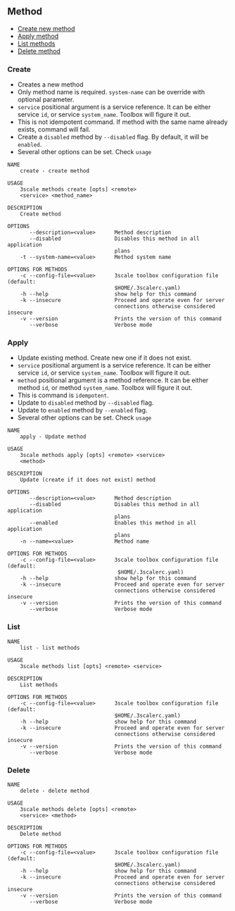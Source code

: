 ## Method

* [Create new method](#create)
* [Apply method](#apply)
* [List methods](#list)
* [Delete method](#delete)

### Create

* Creates a new method
* Only method name is required. `system-name` can be override with optional parameter.
* `service` positional argument is a service reference. It can be either service `id`, or service `system_name`. Toolbox will figure it out.
* This is not idempotent command. If method with the same name already exists, command will fail.
* Create a `disabled` method by `--disabled` flag. By default, it will be `enabled`.
* Several other options can be set. Check `usage`

```shell
NAME
    create - create method

USAGE
    3scale methods create [opts] <remote>
    <service> <method_name>

DESCRIPTION
    Create method

OPTIONS
       --description=<value>      Method description
       --disabled                 Disables this method in all application
                                  plans
    -t --system-name=<value>      Method system name

OPTIONS FOR METHODS
    -c --config-file=<value>      3scale toolbox configuration file (default:
                                  $HOME/.3scalerc.yaml)
    -h --help                     show help for this command
    -k --insecure                 Proceed and operate even for server
                                  connections otherwise considered insecure
    -v --version                  Prints the version of this command
       --verbose                  Verbose mode
```

### Apply

* Update existing method. Create new one if it does not exist.
* `service` positional argument is a service reference. It can be either service `id`, or service `system_name`. Toolbox will figure it out.
* `method` positional argument is a method reference. It can be either method `id`, or method `system_name`. Toolbox will figure it out.
* This is command is `idempotent`.
* Update to `disabled` method by `--disabled` flag.
* Update to `enabled` method by `--enabled` flag.
* Several other options can be set. Check `usage`

```shell
NAME
    apply - Update method

USAGE
    3scale methods apply [opts] <remote> <service>
    <method>

DESCRIPTION
    Update (create if it does not exist) method

OPTIONS
       --description=<value>      Method description
       --disabled                 Disables this method in all application
                                  plans
       --enabled                  Enables this method in all application
                                  plans
    -n --name=<value>             Method name

OPTIONS FOR METHODS
    -c --config-file=<value>      3scale toolbox configuration file (default:
                                   $HOME/.3scalerc.yaml)
    -h --help                     show help for this command
    -k --insecure                 Proceed and operate even for server
                                  connections otherwise considered insecure
    -v --version                  Prints the version of this command
       --verbose                  Verbose mode
```

### List

```shell
NAME
    list - list methods

USAGE
    3scale methods list [opts] <remote> <service>

DESCRIPTION
    List methods

OPTIONS FOR METHODS
    -c --config-file=<value>      3scale toolbox configuration file (default:
                                  $HOME/.3scalerc.yaml)
    -h --help                     show help for this command
    -k --insecure                 Proceed and operate even for server
                                  connections otherwise considered insecure
    -v --version                  Prints the version of this command
       --verbose                  Verbose mode
```

### Delete

```shell
NAME
    delete - delete method

USAGE
    3scale methods delete [opts] <remote>
    <service> <method>

DESCRIPTION
    Delete method

OPTIONS FOR METHODS
    -c --config-file=<value>      3scale toolbox configuration file (default:
                                  $HOME/.3scalerc.yaml)
    -h --help                     show help for this command
    -k --insecure                 Proceed and operate even for server
                                  connections otherwise considered insecure
    -v --version                  Prints the version of this command
       --verbose                  Verbose mode
```
